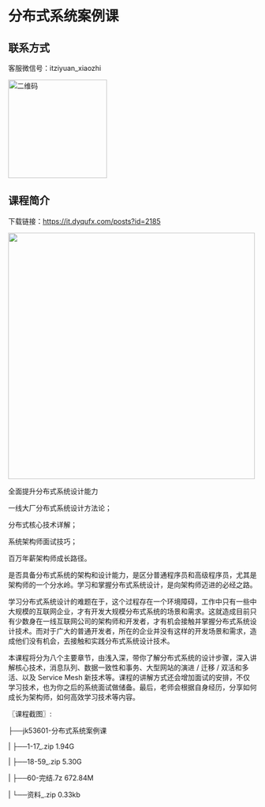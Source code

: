 # 分布式系统案例课  

## 联系方式

客服微信号：itziyuan_xiaozhi

<img src="https://ziyuanyun.oss-cn-guangzhou.aliyuncs.com/common/20240614073449/666b82192834a.jpg" width="200" height="200" alt="二维码">

## 课程简介

下载链接：https://it.dyqufx.com/posts?id=2185

<img src="https://ziyuanyun.oss-cn-guangzhou.aliyuncs.com/yun/20240515183719/6644905f25902.jpg" width="500" alt="">

  全面提升分布式系统设计能力

 一线大厂分布式系统设计方法论；

 分布式核心技术详解；

 系统架构师面试技巧；

 百万年薪架构师成长路径。

 是否具备分布式系统的架构和设计能力，是区分普通程序员和高级程序员，尤其是架构师的一个分水岭。学习和掌握分布式系统设计，是向架构师迈进的必经之路。

 学习分布式系统设计的难题在于，这个过程存在一个环境障碍，工作中只有一些中大规模的互联网企业，才有开发大规模分布式系统的场景和需求。这就造成目前只有少数身在一线互联网公司的架构师和开发者，才有机会接触并掌握分布式系统设计技术。而对于广大的普通开发者，所在的企业并没有这样的开发场景和需求，造成他们没有机会，去接触和实践分布式系统设计技术。

 本课程将分为八个主要章节，由浅入深，带你了解分布式系统的设计步骤，深入讲解核心技术，消息队列、数据一致性和事务、大型网站的演进 / 迁移 / 双活和多活、以及 Service Mesh 新技术等。课程的讲解方式还会增加面试的安排，不仅学习技术，也为你之后的系统面试做储备。最后，老师会根据自身经历，分享如何成长为架构师，如何高效学习技术等内容。

 〖课程截图〗:

  ├──jk53601-分布式系统案例课

 | ├──1-17_.zip 1.94G

 | ├──18-59_.zip 5.30G

 | ├──60-完结.7z 672.84M

 | └──资料_.zip 0.33kb

  
